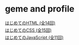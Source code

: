 # geme and profile

<tr>
<td><i class="icon-film"></i> <a class="done" href="/lessons/basic_html_v5">はじめてのHTML <span class="s12">(全14回)</span></a></td>
<td><div class="progress progress-green-done" style="margin:4px 0 0 0" title="14 / 14 回 (100%)"><div class="bar" style="width:100%"></div></div></td>
</tr>

<tr>
<td><i class="icon-film"></i> <a class="done" href="/lessons/basic_css_v5">はじめてのCSS <span class="s12">(全15回)</span></a></td>
<td><div class="progress progress-green-done" style="margin:4px 0 0 0" title="15 / 15 回 (100%)"><div class="bar" style="width:100%"></div></div></td>
</tr>

<tr>
<td><i class="icon-film"></i> <a class="done" href="/lessons/basic_javascript_v4">はじめてのJavaScript <span class="s12">(全11回)</span></a></td>
<td><div class="progress progress-green-done" style="margin:4px 0 0 0" title="11 / 11 回 (100%)"><div class="bar" style="width:100%"></div></div></td>
</tr>
